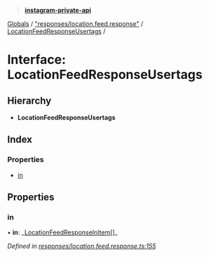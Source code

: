 > **[instagram-private-api](../README.md)**

[Globals](../README.md) / ["responses/location.feed.response"](../modules/_responses_location_feed_response_.md) / [LocationFeedResponseUsertags](_responses_location_feed_response_.locationfeedresponseusertags.md) /

# Interface: LocationFeedResponseUsertags

## Hierarchy

- **LocationFeedResponseUsertags**

## Index

### Properties

- [in](_responses_location_feed_response_.locationfeedresponseusertags.md#in)

## Properties

### in

• **in**: _[LocationFeedResponseInItem](\_responses_location_feed_response_.locationfeedresponseinitem.md)[]\_

_Defined in [responses/location.feed.response.ts:155](https://github.com/realinstadude/instagram-private-api/blob/4ae8fec/src/responses/location.feed.response.ts#L155)_
